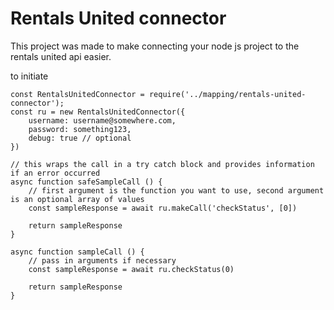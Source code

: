# Rentals United connector

This project was made to make connecting your node js project to the rentals united api easier.

to initiate

```
const RentalsUnitedConnector = require('../mapping/rentals-united-connector');
const ru = new RentalsUnitedConnector({
    username: username@somewhere.com,
    password: something123,
    debug: true // optional
})

// this wraps the call in a try catch block and provides information if an error occurred
async function safeSampleCall () {
    // first argument is the function you want to use, second argument is an optional array of values
    const sampleResponse = await ru.makeCall('checkStatus', [0])

    return sampleResponse
}

async function sampleCall () {
    // pass in arguments if necessary
    const sampleResponse = await ru.checkStatus(0)

    return sampleResponse
}

```
